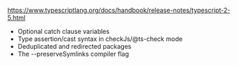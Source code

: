 
https://www.typescriptlang.org/docs/handbook/release-notes/typescript-2-5.html

- Optional catch clause variables
- Type assertion/cast syntax in checkJs/@ts-check mode
- Deduplicated and redirected packages
- The --preserveSymlinks compiler flag
